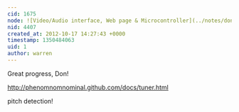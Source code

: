 ```yaml
---
cid: 1675
node: ![Video/Audio interface, Web page & Microcontroller](../notes/donblair/10-14-2012/videoaudio-interface-web-page-microcontroller)
nid: 4407
created_at: 2012-10-17 14:27:43 +0000
timestamp: 1350484063
uid: 1
author: warren
---
```


Great progress, Don!

http://phenomnomnominal.github.com/docs/tuner.html

pitch detection!